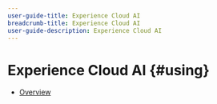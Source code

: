 ```yaml
---
user-guide-title: Experience Cloud AI
breadcrumb-title: Experience Cloud AI
user-guide-description: Experience Cloud AI
---
```


# Experience Cloud AI {#using}

+ [Overview](overview.md)
